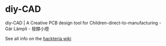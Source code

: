 # diy-CAD
diy-CAD | A Creative PCB design tool for Children-direct-to-manufacturing - Gär Lämpli - 發酵小燈

See all info on the [hackteria wiki](http://hackteria.org/wiki/G%C3%A4r_L%C3%A4mpli#diy-CAD_.7C_A_Creative_PCB_design_tool_for_Children-direct-to-manufacturing)
